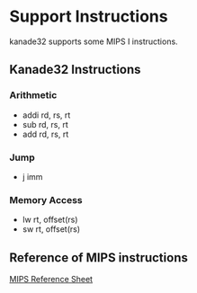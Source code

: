 # Support Instructions
kanade32 supports some MIPS I instructions.

## Kanade32 Instructions

### Arithmetic
- addi rd, rs, rt
- sub rd, rs, rt
- add rd, rs, rt

### Jump
- j imm

### Memory Access
- lw rt, offset(rs)
- sw rt, offset(rs)


## Reference of MIPS instructions
[MIPS Reference Sheet](http://www2.engr.arizona.edu/~ece369/Resources/spim/MIPSReference.pdf)
